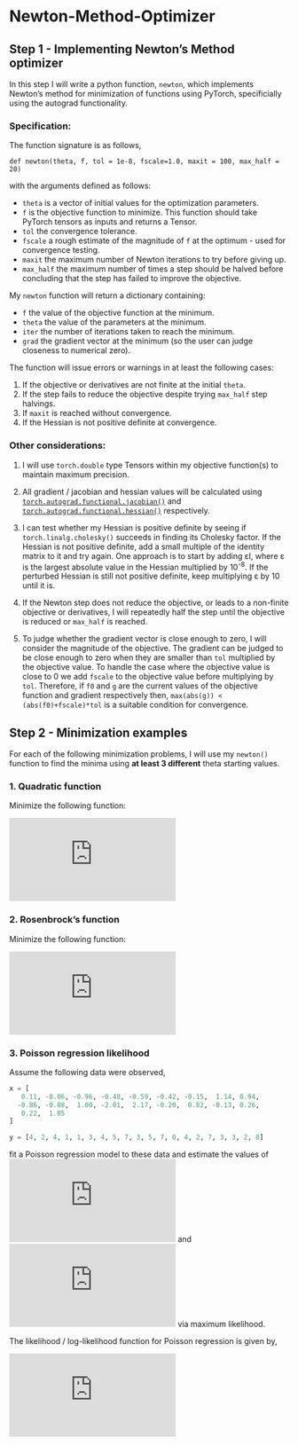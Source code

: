 # Newton-Method-Optimizer
## Step 1 - Implementing Newton’s Method optimizer

In this step I will write a python function, `newton`, which
implements Newton’s method for minimization of functions using PyTorch,
specificially using the autograd functionality.

### Specification:

The function signature is as follows,

    def newton(theta, f, tol = 1e-8, fscale=1.0, maxit = 100, max_half = 20)

with the arguments defined as follows:

-   `theta` is a vector of initial values for the optimization
    parameters.
-   `f` is the objective function to minimize. This function should take
    PyTorch tensors as inputs and returns a Tensor.
-   `tol` the convergence tolerance.
-   `fscale` a rough estimate of the magnitude of `f` at the optimum -
    used for convergence testing.
-   `maxit` the maximum number of Newton iterations to try before giving
    up.
-   `max_half` the maximum number of times a step should be halved
    before concluding that the step has failed to improve the objective.

My `newton` function will return a dictionary containing:

-   `f` the value of the objective function at the minimum.
-   `theta` the value of the parameters at the minimum.
-   `iter` the number of iterations taken to reach the minimum.
-   `grad` the gradient vector at the minimum (so the user can judge
    closeness to numerical zero).

The function will issue errors or warnings in at least the following
cases:

1.  If the objective or derivatives are not finite at the initial
    `theta`.
2.  If the step fails to reduce the objective despite trying `max_half`
    step halvings.
3.  If `maxit` is reached without convergence.
4.  If the Hessian is not positive definite at convergence.

### Other considerations:

1.  I will use `torch.double` type Tensors within my objective function(s) to
    maintain maximum precision.

2.  All gradient / jacobian and hessian values will be calculated
    using
    [`torch.autograd.functional.jacobian()`](https://pytorch.org/docs/stable/generated/torch.autograd.functional.jacobian.html#torch-autograd-functional-jacobian)
    and
    [`torch.autograd.functional.hessian()`](https://pytorch.org/docs/stable/generated/torch.autograd.functional.hessian.html#torch-autograd-functional-hessian)
    respectively.

3.  I can test whether my Hessian is positive definite by seeing if
    `torch.linalg.cholesky()` succeeds in finding its Cholesky factor.
    If the Hessian is not positive definite, add a small multiple of the
    identity matrix to it and try again. One approach is to start by
    adding εI, where ε is the largest absolute value in the Hessian
    multiplied by 10<sup>-8</sup>. If the perturbed Hessian is still not
    positive definite, keep multiplying ε by 10 until it is.

4.  If the Newton step does not reduce the objective, or leads to a
    non-finite objective or derivatives, I will repeatedly
    half the step until the objective is reduced or `max_half` is
    reached.

5.  To judge whether the gradient vector is close enough to zero, I
    will consider the magnitude of the objective. The gradient can be judged to
    be close enough to zero when they are smaller than `tol` multiplied
    by the objective value. To handle the case where the objective value
    is close to 0 we add `fscale` to the objective value before
    multiplying by `tol`. Therefore, if `f0` and `g` are the current
    values of the objective function and gradient respectively then,
    `max(abs(g)) < (abs(f0)+fscale)*tol` is a suitable condition for
    convergence.

## Step 2 - Minimization examples

For each of the following minimization problems, I will use my `newton()`
function to find the minima using **at least 3 different** theta
starting values.

### 1. Quadratic function

Minimize the following function:

![f(x,y) = x^2-2x+2y^2+y+3](https://latex.codecogs.com/svg.latex?f%28x%2Cy%29%20%3D%20x%5E2-2x%2B2y%5E2%2By%2B3 "f(x,y) = x^2-2x+2y^2+y+3")

### 2. Rosenbrock’s function

Minimize the following function:

![f(x,y) = 10\*(y-x^2)^2 + (1-x)^2](https://latex.codecogs.com/svg.latex?f%28x%2Cy%29%20%3D%2010%2A%28y-x%5E2%29%5E2%20%2B%20%281-x%29%5E2 "f(x,y) = 10*(y-x^2)^2 + (1-x)^2")

### 3. Poisson regression likelihood

Assume the following data were observed,

``` python
x = [
   0.11, -0.06, -0.96, -0.48, -0.59, -0.42, -0.15,  1.14, 0.94, 
  -0.86, -0.08,  1.00, -2.01,  2.17, -0.20,  0.82, -0.13, 0.26, 
   0.22,  1.05
]

y = [4, 2, 4, 1, 1, 3, 4, 5, 7, 3, 5, 7, 0, 4, 2, 7, 3, 3, 2, 8]
```

fit a Poisson regression model to these data and estimate the values of
![\beta_0](https://latex.codecogs.com/svg.latex?%5Cbeta_0 "\beta_0") and
![\beta_1](https://latex.codecogs.com/svg.latex?%5Cbeta_1 "\beta_1") via
maximum likelihood.

The likelihood / log-likelihood function for Poisson regression is given
by,

![\begin{aligned}
\log \lambda_i &= \beta_0 + \beta_1 x_i \\\\
L(\beta_0,\beta_1) &= \prod\_{i=1}^{10}\frac{\lambda_i^{y_i} e^{-\lambda_i}}{y_i!} \\\\
l(\beta_0,\beta_1) &= \sum\_{i=1}^{10} y_i \log \lambda_i - \lambda_i - \log y_i!
\end{aligned}](https://latex.codecogs.com/svg.latex?%5Cbegin%7Baligned%7D%0A%5Clog%20%5Clambda_i%20%26%3D%20%5Cbeta_0%20%2B%20%5Cbeta_1%20x_i%20%5C%5C%0AL%28%5Cbeta_0%2C%5Cbeta_1%29%20%26%3D%20%5Cprod_%7Bi%3D1%7D%5E%7B10%7D%5Cfrac%7B%5Clambda_i%5E%7By_i%7D%20e%5E%7B-%5Clambda_i%7D%7D%7By_i%21%7D%20%5C%5C%0Al%28%5Cbeta_0%2C%5Cbeta_1%29%20%26%3D%20%5Csum_%7Bi%3D1%7D%5E%7B10%7D%20y_i%20%5Clog%20%5Clambda_i%20-%20%5Clambda_i%20-%20%5Clog%20y_i%21%0A%5Cend%7Baligned%7D "\begin{aligned}
\log \lambda_i &= \beta_0 + \beta_1 x_i \\
L(\beta_0,\beta_1) &= \prod_{i=1}^{10}\frac{\lambda_i^{y_i} e^{-\lambda_i}}{y_i!} \\
l(\beta_0,\beta_1) &= \sum_{i=1}^{10} y_i \log \lambda_i - \lambda_i - \log y_i!
\end{aligned}")

